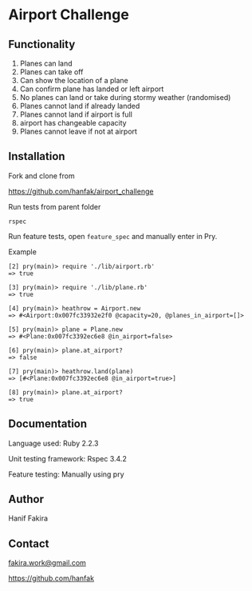 Airport Challenge
=================

Functionality
-------------

1. Planes can land
2. Planes can take off
3. Can show the location of a plane
4. Can confirm plane has landed or left airport
5. No planes can land or take during stormy weather (randomised)
6. Planes cannot land if already landed
7. Planes cannot land if airport is full
8. airport has changeable capacity
9. Planes cannot leave if not at airport

Installation
------------

Fork and clone from

https://github.com/hanfak/airport_challenge

Run tests from parent folder

```rspec```

Run feature tests, open
```feature_spec``` and  manually enter in Pry.

Example
```
[2] pry(main)> require './lib/airport.rb'
=> true

[3] pry(main)> require './lib/plane.rb'
=> true

[4] pry(main)> heathrow = Airport.new
=> #<Airport:0x007fc33932e2f0 @capacity=20, @planes_in_airport=[]>

[5] pry(main)> plane = Plane.new
=> #<Plane:0x007fc3392ec6e8 @in_airport=false>

[6] pry(main)> plane.at_airport?
=> false

[7] pry(main)> heathrow.land(plane)
=> [#<Plane:0x007fc3392ec6e8 @in_airport=true>]

[8] pry(main)> plane.at_airport?
=> true
```


Documentation
-------------
Language used: Ruby 2.2.3

Unit testing framework: Rspec 3.4.2

Feature testing: Manually using pry

Author
------
Hanif Fakira

Contact
-------
fakira.work@gmail.com

https://github.com/hanfak
